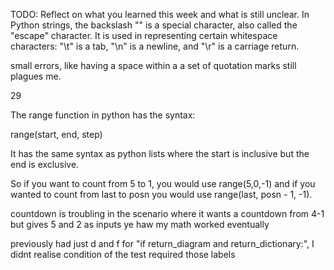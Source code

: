 TODO: Reflect on what you learned this week and what is still unclear.
In Python strings, the backslash "\" is a special character, also called the "escape" character. It is used in representing certain whitespace characters: "\t" is a tab, "\n" is a newline, and "\r" is a carriage return.

small errors, like having a space within a a set of quotation marks still plagues me.

29

The range function in python has the syntax:

range(start, end, step)

It has the same syntax as python lists where the start is inclusive but the end is exclusive.

So if you want to count from 5 to 1, you would use range(5,0,-1) and if you wanted to count from last to posn you would use range(last, posn - 1, -1).

countdown is troubling in the scenario where it wants a countdown from 4-1 but gives 5 and 2 as inputs
ye haw my math worked eventually

previously had just d and f for "if return_diagram and return_dictionary:", I didnt realise condition of the test required those labels